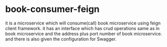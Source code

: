 # book-consumer-feign
it is a microservice which will consume(call) book microservice using feign client framework.
it has an interface which has crud operations same as in book microservice and the address plus port number of book microservice.
and there is also given the configuration for Swagger.
